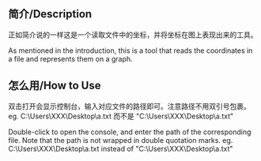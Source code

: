 ## 简介/Description
正如简介说的一样这是一个读取文件中的坐标，并将坐标在图上表现出来的工具。

As mentioned in the introduction, this is a tool that reads the coordinates in a file and represents them on a graph.
## 怎么用/How to Use
双击打开会显示控制台，输入对应文件的路径即可。注意路径不用双引号包裹。
eg. C:\Users\XXX\Desktop\a.txt 而不是 "C:\Users\XXX\Desktop\a.txt"

Double-click to open the console, and enter the path of the corresponding file. Note that the path is not wrapped in double quotation marks.
eg. C:\Users\XXX\Desktop\a.txt instead of "C:\Users\XXX\Desktop\a.txt"
